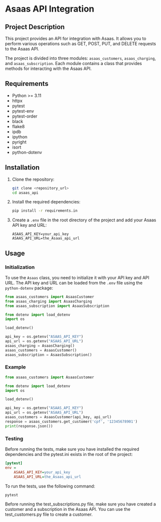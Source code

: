 # Asaas API Integration

## Project Description

This project provides an API for integration with Asaas. It allows you to perform various operations such as GET, POST, PUT, and DELETE requests to the Asaas API.

The project is divided into three modules: `asaas_customers`, `asaas_charging`, and `asaas_subscription`. Each module contains a class that provides methods for interacting with the Asaas API.

## Requirements

- Python >= 3.11
- httpx
- pytest
- pytest-env
- pytest-order
- black
- flake8
- ipdb
- ipython
- pyright
- isort
- python-dotenv

## Installation

1. Clone the repository:
    ```sh
    git clone <repository_url>
    cd asaas_api
    ```

2. Install the required dependencies:
    ```sh
    pip install -r requirements.in
    ```

3. Create a `.env` file in the root directory of the project and add your Asaas API key and URL:
    ```dotenv
    ASAAS_API_KEY=your_api_key
    ASAAS_API_URL=the_Asaas_api_url
    ```

## Usage

### Initialization

To use the `Asaas` class, you need to initialize it with your API key and API URL. The API key and URL can be loaded from the `.env` file using the `python-dotenv` package:

```python
from asaas_customers import AsaasCustomer
from asaas_charging import AsaasCharging
from asaas_subscription import AsaasSubscription

from dotenv import load_dotenv
import os

load_dotenv()

api_key = os.getenv("ASAAS_API_KEY")
api_url = os.getenv("ASAAS_API_URL")
asaas_charging = AsaasCharging()
asaas_customers = AsaasCustomer()
asaas_subscription = AsaasSubscription()
```

### Example
```python
from asaas_customers import AsaasCustomer

from dotenv import load_dotenv
import os

load_dotenv()

api_key = os.getenv("ASAAS_API_KEY")
api_url = os.getenv("ASAAS_API_URL")
asaas_customers = AsaasCustomer(api_key, api_url)
response = asaas_customers.get_customer('cpf', '12345678901')
print(response.json()) 
```

### Testing
Before running the tests, make sure you have installed the required dependencies and the pytest.ini exists in the root of the project:

```pytest.ini
[pytest]
env =
    ASAAS_API_KEY=your_api_key
    ASAAS_API_URL=the_Asaas_api_url
```

To run the tests, use the following command:

```sh
pytest
```

Before running the test_subscriptions.py file, make sure you have created a customer and a subscription in the Asaas API. You can use the test_customers.py file to create a customer.

